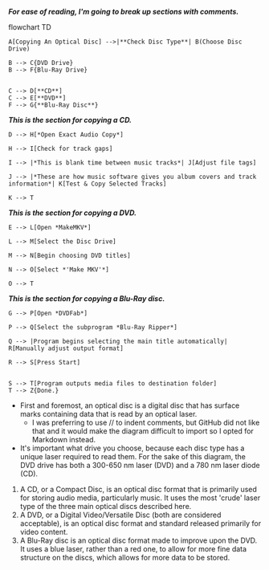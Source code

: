 _**For ease of reading, I'm going to break up sections with comments.**_

flowchart TD

    A[Copying An Optical Disc] -->|**Check Disc Type**| B(Choose Disc Drive)

    B --> C{DVD Drive}
    B --> F{Blu-Ray Drive}


    C --> D[**CD**]
    C --> E[**DVD**]
    F --> G{**Blu-Ray Disc**}

_**This is the section for copying a CD.**_

    D --> H[*Open Exact Audio Copy*]

    H --> I[Check for track gaps]

    I --> |*This is blank time between music tracks*| J[Adjust file tags]

    J --> |*These are how music software gives you album covers and track information*| K[Test & Copy Selected Tracks]

    K --> T

_**This is the section for copying a DVD.**_

    E --> L[Open *MakeMKV*]

    L --> M[Select the Disc Drive]

    M --> N[Begin choosing DVD titles]

    N --> O[Select *'Make MKV'*]

    O --> T

_**This is the section for copying a Blu-Ray disc.**_

    G --> P[Open *DVDFab*]

    P --> Q[Select the subprogram *Blu-Ray Ripper*]

    Q --> |Program begins selecting the main title automatically| R[Manually adjust output format]

    R --> S[Press Start]

    
    S --> T[Program outputs media files to destination folder]
    T --> Z{Done.} 

* First and foremost, an optical disc is a digital disc that has surface marks containing data that is read by an optical laser.
     * I was preferring to use // to indent comments, but GitHub did not like that and it would make the diagram difficult to import so I opted for Markdown instead.
* It's important what drive you choose, because each disc type has a unique laser required to read them. For the sake of this diagram, the DVD drive has both a 300-650 nm laser (DVD) and a 780 nm laser diode (CD).

1. A CD, or a Compact Disc, is an optical disc format that is primarily used for storing audio media, particularly music. It uses the most 'crude' laser type of the three main optical discs described here.
2. A DVD, or a Digital Video/Versatile Disc (both are considered acceptable), is an optical disc format and standard released primarily for video content.
3. A Blu-Ray disc is an optical disc format made to improve upon the DVD. It uses a blue laser, rather than a red one, to allow for more fine data structure on the discs, which allows for more data to be stored.
